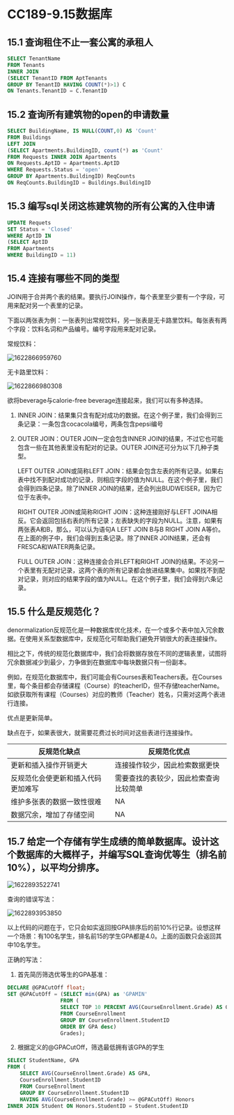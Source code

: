 # CC189-9.15数据库



## 15.1 查询租住不止一套公寓的承租人

```sql
SELECT TenantName
FROM Tenants
INNER JOIN
(SELECT TenantID FROM AptTenants
GROUP BY TenantID HAVING COUNT(*)>1) C
ON Tenants.TenantID = C.TenantID
```



## 15.2 查询所有建筑物的open的申请数量

```sql
SELECT BuildingName, IS NULL(COUNT,0) AS 'Count'
FROM Buildings
LEFT JOIN
(SELECT Apartments.BuildingID, count(*) as 'Count'
FROM Requests INNER JOIN Apartments
ON Requests.AptID = Apartments.AptID
WHERE Requests.Status = 'open'
GROUP BY Apartments.BuildingID) ReqCounts
ON ReqCounts.BuildingID = Buildings.BuildingID
```



## 15.3 编写sql关闭这栋建筑物的所有公寓的入住申请

```sql
UPDATE Requets
SET Status = 'Closed'
WHERE AptID IN
(SELECT AptID
FROM Apartments
WHERE BuildingID = 11)
```



## 15.4 连接有哪些不同的类型

JOIN用于合并两个表的结果。要执行JOIN操作，每个表里至少要有一个字段，可用来配对另一个表里的记录。

下面以两张表为例：一张表列出常规饮料，另一张表是无卡路里饮料。每张表有两个字段：饮料名词和产品编号。编号字段用来配对记录。

常规饮料：

![1622866959760](C:\Users\wonde\AppData\Roaming\Typora\typora-user-images\1622866959760.png)

无卡路里饮料：

![1622866980308](C:\Users\wonde\AppData\Roaming\Typora\typora-user-images\1622866980308.png)



欲将beverage与calorie-free beverage连接起来，我们可以有多种选择。

1. INNER JOIN：结果集只含有配对成功的数据。在这个例子里，我们会得到三条记录：一条包含cocacola编号，两条包含pepsi编号

2. OUTER JOIN：OUTER JOIN一定会包含INNER JOIN的结果，不过它也可能包含一些在其他表里没有配对的记录。OUTER JOIN还可分为以下几种子类型。

   LEFT OUTER JOIN或简称LEFT JOIN：结果会包含左表的所有记录。如果右表中找不到配对成功的记录，则相应字段的值为NULL。在这个例子里，我们会得到四条记录。除了INNER JOIN的结果，还会列出BUDWEISER，因为它位于左表中。

   RIGHT OUTER JOIN或简称RIGHT JOIN：这种连接刚好与LEFT JOINA相反。它会返回包括右表的所有记录；左表缺失的字段为NULL。注意，如果有两张表A和B，那么，可以认为语句A LEFT JOIN B与B RIGHT JOIN A等价。在上面的例子中，我们会得到五条记录。除了INNER JOIN结果，还会有FRESCA和WATER两条记录。

   FULL OUTER JOIN：这种连接会合并LEFT和RIGHT JOIN的结果。不论另一个表里有无配对记录，这两个表的所有记录都会放进结果集中。如果找不到配对记录，则对应的结果字段的值为NULL。在这个例子里，我们会得到六条记录。

   

## 15.5 什么是反规范化？

denormalization反规范化是一种数据库优化技术，在一个或多个表中加入冗余数据。在使用关系型数据库中，反规范化可帮助我们避免开销很大的表连接操作。

相比之下，传统的规范化数据库中，我们会将数据存放在不同的逻辑表里，试图将冗余数据减少到最少，力争做到在数据库中每块数据只有一份副本。

例如，在规范化数据库中，我们可能会有Courses表和Teachers表。在Courses里，每个条目都会存储课程（Course）的teacherID，但不存储teacherName。如欲获取所有课程（Courses）对应的教师（Teacher）姓名，只需对这两个表进行连接。

优点是更新简单。

缺点在于，如果表很大，就需要花费过长时间对这些表进行连接操作。

| 反规范化缺点                       | 反规范化优点                           |
| ---------------------------------- | -------------------------------------- |
| 更新和插入操作开销更大             | 连接操作较少，因此检索数据更快         |
| 反规范化会使更新和插入代码更加难写 | 需要查找的表较少，因此检索查询比较简单 |
| 维护多张表的数据一致性很难         | NA                                     |
| 数据冗余，增加了存储空间           | NA                                     |



## 15.7 给定一个存储有学生成绩的简单数据库。设计这个数据库的大概样子，并编写SQL查询优等生（排名前10%），以平均分排序。

![1622893522741](C:\Users\wonde\AppData\Roaming\Typora\typora-user-images\1622893522741.png)



查询的错误写法：

![1622893953850](C:\Users\wonde\AppData\Roaming\Typora\typora-user-images\1622893953850.png)

以上代码的问题在于，它只会如实返回按GPA排序后的前10%行记录。设想这样一个场景：有100名学生，排名前15的学生GPA都是4.0。上面的函数只会返回其中10名学生。



正确的写法：

1. 首先简历筛选优等生的GPA基准：

```sql
DECLARE @GPACutOff float;
SET @GPACutOff = (SELECT min(GPA) as 'GPAMIN'
                 FROM (
                 SELECT TOP 10 PERCENT AVG(CourseEnrollment.Grade) AS GPA
                 FROM CourseEnrollment
                 GROUP BY CourseEnrollment.StudentID
                 ORDER BY GPA desc)
                 Grades);
```

2. 根据定义的@GPACutOff，筛选最低拥有该GPA的学生

```sql
SELECT StudentName, GPA
FROM (
    SELECT AVG(CourseEnrollment.Grade) AS GPA,
    CourseEnrollment.StudentID
    FROM CourseEnrollment
    GROUP BY CourseEnrollment.StudentID
    HAVING AVG(CourseEnrollment.Grade) >= @GPACutOff) Honors
INNER JOIN Student ON Honors.StudentID = Student.StudentID
```



